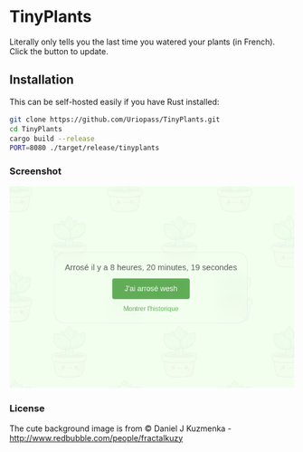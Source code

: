 # TinyPlants

Literally only tells you the last time you watered your plants (in French).
Click the button to update.

## Installation

This can be self-hosted easily if you have Rust installed:

```bash
git clone https://github.com/Uriopass/TinyPlants.git
cd TinyPlants
cargo build --release
PORT=8080 ./target/release/tinyplants
```

### Screenshot

![Screenshot](assets/demo.png)

### License

The cute background image is from © Daniel J Kuzmenka - http://www.redbubble.com/people/fractalkuzy